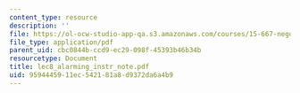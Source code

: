 ```yaml
---
content_type: resource
description: ''
file: https://ol-ocw-studio-app-qa.s3.amazonaws.com/courses/15-667-negotiation-and-conflict-management-spring-2001/9594445911ec542181a8d9372da6a4b9_lec8_alarming_instr_note.pdf
file_type: application/pdf
parent_uid: cbc0844b-ccd9-ec29-098f-45393b46b34b
resourcetype: Document
title: lec8_alarming_instr_note.pdf
uid: 95944459-11ec-5421-81a8-d9372da6a4b9
---
```

